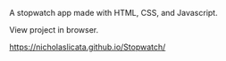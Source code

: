 A stopwatch app made with HTML, CSS, and Javascript.

View project in browser.

https://nicholaslicata.github.io/Stopwatch/
